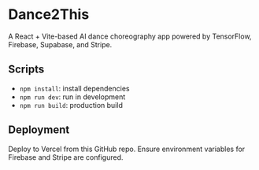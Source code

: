 # Dance2This

A React + Vite-based AI dance choreography app powered by TensorFlow, Firebase, Supabase, and Stripe.

## Scripts
- `npm install`: install dependencies
- `npm run dev`: run in development
- `npm run build`: production build

## Deployment
Deploy to Vercel from this GitHub repo.
Ensure environment variables for Firebase and Stripe are configured.